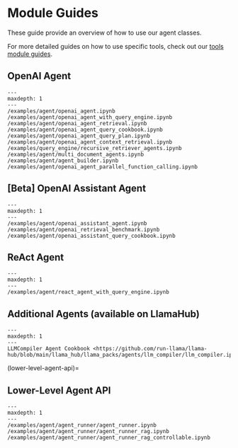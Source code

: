 # Module Guides

These guide provide an overview of how to use our agent classes.

For more detailed guides on how to use specific tools, check out our [tools module guides](tools/root.md).

## OpenAI Agent

```{toctree}
---
maxdepth: 1
---
/examples/agent/openai_agent.ipynb
/examples/agent/openai_agent_with_query_engine.ipynb
/examples/agent/openai_agent_retrieval.ipynb
/examples/agent/openai_agent_query_cookbook.ipynb
/examples/agent/openai_agent_query_plan.ipynb
/examples/agent/openai_agent_context_retrieval.ipynb
/examples/query_engine/recursive_retriever_agents.ipynb
/examples/agent/multi_document_agents.ipynb
/examples/agent/agent_builder.ipynb
/examples/agent/openai_agent_parallel_function_calling.ipynb
```

## [Beta] OpenAI Assistant Agent

```{toctree}
---
maxdepth: 1
---
/examples/agent/openai_assistant_agent.ipynb
/examples/agent/openai_retrieval_benchmark.ipynb
/examples/agent/openai_assistant_query_cookbook.ipynb
```

## ReAct Agent

```{toctree}
---
maxdepth: 1
---
/examples/agent/react_agent_with_query_engine.ipynb
```

## Additional Agents (available on LlamaHub)

```{toctree}
---
maxdepth: 1
---
LLMCompiler Agent Cookbook <https://github.com/run-llama/llama-hub/blob/main/llama_hub/llama_packs/agents/llm_compiler/llm_compiler.ipynb>
```

(lower-level-agent-api)=

## Lower-Level Agent API

```{toctree}
---
maxdepth: 1
---
/examples/agent/agent_runner/agent_runner.ipynb
/examples/agent/agent_runner/agent_runner_rag.ipynb
/examples/agent/agent_runner/agent_runner_rag_controllable.ipynb
```
